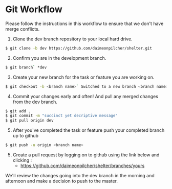 # Git Workflow

Please follow the instructions in this workflow to ensure that we don't have merge conflicts.

1. Clone the dev branch repository to your local hard drive.
```sh
$ git clone -b dev https://github.com/daimeonpilcher/shelter.git
```
2. Confirm you are in the development branch.       
```sh
$ git branch` *dev
```
3. Create your new branch for the task or feature you are working on.
```sh
$ git checkout -b <branch name>` Switched to a new branch <branch name>
```
4. Commit your changes early and often! And pull any merged changes from the dev branch.
```sh
$ git add .
$ git commit -m "succinct yet decriptive message"
$ git pull origin dev
```
5. After you've completed the task or feature push your completed branch up to github
```sh
$ git push -u origin <branch name>
```
5. Create a pull request by logging on to github using the link below and clicking :
    - https://github.com/daimeonpilcher/shelter/branches/yours

We'll review the changes going into the dev branch in the morning and afternoon and make a decision to push to the master.
